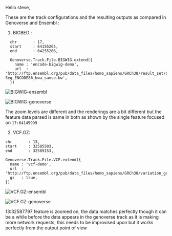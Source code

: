 Hello steve, 

These are the track configurations and the resulting outputs as compared in Genoverse and Ensembl :

1) BIGBED :

```
  chr       : 17,
  start     : 64155265,
  end       : 64255266,

  Genoverse.Track.File.BIGWIG.extend({
    name : 'encode-bigwig-demo',
    url  : 'http://ftp.ensembl.org/pub/data_files/homo_sapiens/GRCh38/result_set/086/ersa_signal/bigwig/GM10847_NFKB_ChIP-Seq_ENCODE86_bwa_samse.bw',
  })

```
![BIGWIG-ensembl](http://i.imgur.com/OVV7TV9.png)

![BIGWIG-genoverse](http://i.imgur.com/K1abowQ.png) 
  
  The zoom levels are different and the renderings are a bit different but the feature data parsed is same in both as
  shown by the single feature focused on `17:64145999` 
  
  
  2) VCF.GZ: 
  
  ```
  chr       : 13,
  start     : 32585503,
  end       : 32589153,

  Genoverse.Track.File.VCF.extend({
    name : 'vcf-demo',
    url  : 'http://ftp.ensembl.org/pub/data_files/homo_sapiens/GRCh38/variation_genotype/ALL.chr13.phase3_shapeit2_mvncall_integrated_v3plus_nounphased.rsID.genotypes.GRCh38_dbSNP.vcf.gz',
    gz   : true,
  })
  ```  
  
  ![VCF.GZ-ensembl](http://i.imgur.com/e03PDwY.png)
  
  ![VCF.GZ-genoverse](http://i.imgur.com/bPHyluF.png)
  
  13:32587797 feature is zoomed on, the data matches perfectly though it can be a while before the data appears in the genoverse track
  as it is making more network requests, this needs to be improvised upon but it works perfectly from the output point of view

